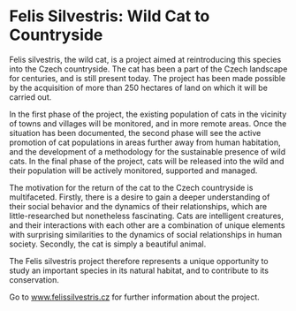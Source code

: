 # Felis Silvestris: Wild Cat to Countryside
Felis silvestris, the wild cat, is a project aimed at reintroducing this species into the Czech countryside. The cat has been a part of the Czech landscape for centuries, and is still present today. The project has been made possible by the acquisition of more than 250 hectares of land on which it will be carried out.

In the first phase of the project, the existing population of cats in the vicinity of towns and villages will be monitored, and in more remote areas. Once the situation has been documented, the second phase will see the active promotion of cat populations in areas further away from human habitation, and the development of a methodology for the sustainable presence of wild cats. In the final phase of the project, cats will be released into the wild and their population will be actively monitored, supported and managed.

The motivation for the return of the cat to the Czech countryside is multifaceted. Firstly, there is a desire to gain a deeper understanding of their social behavior and the dynamics of their relationships, which are little-researched but nonetheless fascinating. Cats are intelligent creatures, and their interactions with each other are a combination of unique elements with surprising similarities to the dynamics of social relationships in human society. Secondly, the cat is simply a beautiful animal.

The Felis silvestris project therefore represents a unique opportunity to study an important species in its natural habitat, and to contribute to its conservation.

Go to www.felissilvestris.cz for further information about the project.
